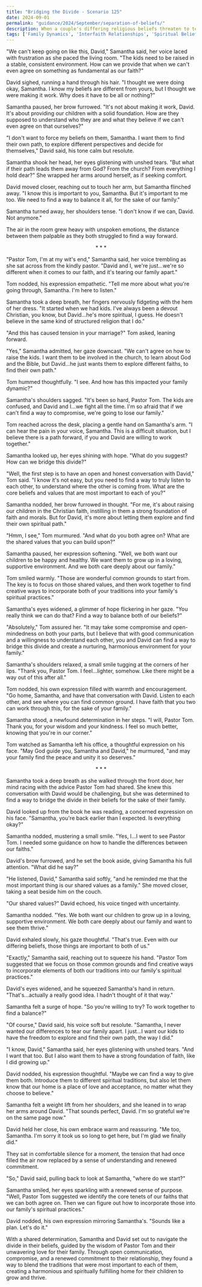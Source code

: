 ```yaml
---
title: "Bridging the Divide - Scenario 125"
date: 2024-09-01
permalink: "guidance/2024/September/separation-of-beliefs/"
description: When a couple's differing religious beliefs threaten to tear their family apart, they seek the wisdom of Pastor Tom Rhodes to help them find common ground and preserve their relationship.
tags: ['Family Dynamics', 'Interfaith Relationships', 'Spiritual Beliefs', 'Communication and Compromise', 'Pastoral Guidance']
---
```

"We can't keep going on like this, David," Samantha said, her voice laced with frustration as she paced the living room. "The kids need to be raised in a stable, consistent environment. How can we provide that when we can't even agree on something as fundamental as our faith?"

David sighed, running a hand through his hair. "I thought we were doing okay, Samantha. I know my beliefs are different from yours, but I thought we were making it work. Why does it have to be all or nothing?"

Samantha paused, her brow furrowed. "It's not about making it work, David. It's about providing our children with a solid foundation. How are they supposed to understand who they are and what they believe if we can't even agree on that ourselves?"

"I don't want to force my beliefs on them, Samantha. I want them to find their own path, to explore different perspectives and decide for themselves," David said, his tone calm but resolute.

Samantha shook her head, her eyes glistening with unshed tears. "But what if their path leads them away from God? From the church? From everything I hold dear?" She wrapped her arms around herself, as if seeking comfort.

David moved closer, reaching out to touch her arm, but Samantha flinched away. "I know this is important to you, Samantha. But it's important to me too. We need to find a way to balance it all, for the sake of our family."

Samantha turned away, her shoulders tense. "I don't know if we can, David. Not anymore."

The air in the room grew heavy with unspoken emotions, the distance between them palpable as they both struggled to find a way forward.

<center>* * *</center>

"Pastor Tom, I'm at my wit's end," Samantha said, her voice trembling as she sat across from the kindly pastor. "David and I, we're just...we're so different when it comes to our faith, and it's tearing our family apart."

Tom nodded, his expression empathetic. "Tell me more about what you're going through, Samantha. I'm here to listen."

Samantha took a deep breath, her fingers nervously fidgeting with the hem of her dress. "It started when we had kids. I've always been a devout Christian, you know, but David...he's more spiritual, I guess. He doesn't believe in the same kind of structured religion that I do."

"And this has caused tension in your marriage?" Tom asked, leaning forward.

"Yes," Samantha admitted, her gaze downcast. "We can't agree on how to raise the kids. I want them to be involved in the church, to learn about God and the Bible, but David...he just wants them to explore different faiths, to find their own path."

Tom hummed thoughtfully. "I see. And how has this impacted your family dynamic?"

Samantha's shoulders sagged. "It's been so hard, Pastor Tom. The kids are confused, and David and I...we fight all the time. I'm so afraid that if we can't find a way to compromise, we're going to lose our family."

Tom reached across the desk, placing a gentle hand on Samantha's arm. "I can hear the pain in your voice, Samantha. This is a difficult situation, but I believe there is a path forward, if you and David are willing to work together."

Samantha looked up, her eyes shining with hope. "What do you suggest? How can we bridge this divide?"

"Well, the first step is to have an open and honest conversation with David," Tom said. "I know it's not easy, but you need to find a way to truly listen to each other, to understand where the other is coming from. What are the core beliefs and values that are most important to each of you?"

Samantha nodded, her brow furrowed in thought. "For me, it's about raising our children in the Christian faith, instilling in them a strong foundation of faith and morals. But for David, it's more about letting them explore and find their own spiritual path."

"Hmm, I see," Tom murmured. "And what do you both agree on? What are the shared values that you can build upon?"

Samantha paused, her expression softening. "Well, we both want our children to be happy and healthy. We want them to grow up in a loving, supportive environment. And we both care deeply about our family."

Tom smiled warmly. "Those are wonderful common grounds to start from. The key is to focus on those shared values, and then work together to find creative ways to incorporate both of your traditions into your family's spiritual practices."

Samantha's eyes widened, a glimmer of hope flickering in her gaze. "You really think we can do that? Find a way to balance both of our beliefs?"

"Absolutely," Tom assured her. "It may take some compromise and open-mindedness on both your parts, but I believe that with good communication and a willingness to understand each other, you and David can find a way to bridge this divide and create a nurturing, harmonious environment for your family."

Samantha's shoulders relaxed, a small smile tugging at the corners of her lips. "Thank you, Pastor Tom. I feel...lighter, somehow. Like there might be a way out of this after all."

Tom nodded, his own expression filled with warmth and encouragement. "Go home, Samantha, and have that conversation with David. Listen to each other, and see where you can find common ground. I have faith that you two can work through this, for the sake of your family."

Samantha stood, a newfound determination in her steps. "I will, Pastor Tom. Thank you, for your wisdom and your kindness. I feel so much better, knowing that you're in our corner."

Tom watched as Samantha left his office, a thoughtful expression on his face. "May God guide you, Samantha and David," he murmured, "and may your family find the peace and unity it so deserves."

<center>* * *</center>

Samantha took a deep breath as she walked through the front door, her mind racing with the advice Pastor Tom had shared. She knew this conversation with David would be challenging, but she was determined to find a way to bridge the divide in their beliefs for the sake of their family.

David looked up from the book he was reading, a concerned expression on his face. "Samantha, you're back earlier than I expected. Is everything okay?"

Samantha nodded, mustering a small smile. "Yes, I...I went to see Pastor Tom. I needed some guidance on how to handle the differences between our faiths."

David's brow furrowed, and he set the book aside, giving Samantha his full attention. "What did he say?"

"He listened, David," Samantha said softly, "and he reminded me that the most important thing is our shared values as a family." She moved closer, taking a seat beside him on the couch.

"Our shared values?" David echoed, his voice tinged with uncertainty.

Samantha nodded. "Yes. We both want our children to grow up in a loving, supportive environment. We both care deeply about our family and want to see them thrive."

David exhaled slowly, his gaze thoughtful. "That's true. Even with our differing beliefs, those things are important to both of us."

"Exactly," Samantha said, reaching out to squeeze his hand. "Pastor Tom suggested that we focus on those common grounds and find creative ways to incorporate elements of both our traditions into our family's spiritual practices."

David's eyes widened, and he squeezed Samantha's hand in return. "That's...actually a really good idea. I hadn't thought of it that way."

Samantha felt a surge of hope. "So you're willing to try? To work together to find a balance?"

"Of course," David said, his voice soft but resolute. "Samantha, I never wanted our differences to tear our family apart. I just...I want our kids to have the freedom to explore and find their own path, the way I did."

"I know, David," Samantha said, her eyes glistening with unshed tears. "And I want that too. But I also want them to have a strong foundation of faith, like I did growing up."

David nodded, his expression thoughtful. "Maybe we can find a way to give them both. Introduce them to different spiritual traditions, but also let them know that our home is a place of love and acceptance, no matter what they choose to believe."

Samantha felt a weight lift from her shoulders, and she leaned in to wrap her arms around David. "That sounds perfect, David. I'm so grateful we're on the same page now."

David held her close, his own embrace warm and reassuring. "Me too, Samantha. I'm sorry it took us so long to get here, but I'm glad we finally did."

They sat in comfortable silence for a moment, the tension that had once filled the air now replaced by a sense of understanding and renewed commitment.

"So," David said, pulling back to look at Samantha, "where do we start?"

Samantha smiled, her eyes sparkling with a renewed sense of purpose. "Well, Pastor Tom suggested we identify the core tenets of our faiths that we can both agree on. Then we can figure out how to incorporate those into our family's spiritual practices."

David nodded, his own expression mirroring Samantha's. "Sounds like a plan. Let's do it."

With a shared determination, Samantha and David set out to navigate the divide in their beliefs, guided by the wisdom of Pastor Tom and their unwavering love for their family. Through open communication, compromise, and a renewed commitment to their relationship, they found a way to blend the traditions that were most important to each of them, creating a harmonious and spiritually fulfilling home for their children to grow and thrive.

